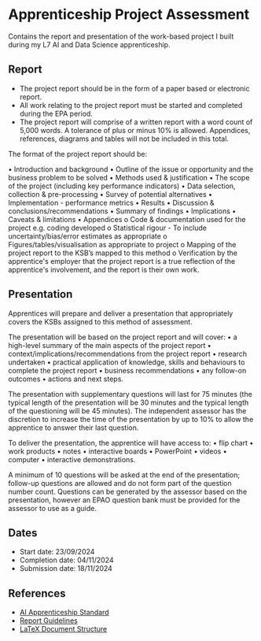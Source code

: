 # Apprenticeship Project Assessment

Contains the report and presentation of the work-based project I built during my L7 AI and Data Science apprenticeship.

## Report

- The project report should be in the form of a paper based or electronic report.
- All work relating to the project report must be started and completed during the EPA period.
- The project report will comprise of a written report with a word count of 5,000 words. A tolerance of
plus or minus 10% is allowed. Appendices, references, diagrams and tables will not be included in
this total.

The format of the project report should be:

• Introduction and background
• Outline of the issue or opportunity and the business problem to be solved
• Methods used & justification
• The scope of the project (including key performance indicators)
• Data selection, collection & pre-processing
• Survey of potential alternatives
• Implementation - performance metrics
• Results
• Discussion & conclusions/recommendations
• Summary of findings
• Implications
• Caveats & limitations
• Appendices
  o Code & documentation used for the project e.g. coding developed
  o Statistical rigour - To include uncertainty/bias/error estimates as appropriate
  o Figures/tables/visualisation as appropriate to project
  o Mapping of the project report to the KSB’s mapped to this method
  o Verification by the apprentice's employer that the project report is a true reflection of
the apprentice's involvement, and the report is their own work.

## Presentation

Apprentices will prepare and deliver a presentation that appropriately covers the KSBs assigned to
this method of assessment.

The presentation will be based on the project report and will cover:
• a high-level summary of the main aspects of the project report
• context/implications/recommendations from the project report
• research undertaken
• practical application of knowledge, skills and behaviours to complete the project report
• business recommendations
• any follow-on outcomes
• actions and next steps.

The presentation with supplementary questions will last for 75 minutes (the typical length of the
presentation will be 30 minutes and the typical length of the questioning will be 45 minutes). The
independent assessor has the discretion to increase the time of the presentation by up to 10% to
allow the apprentice to answer their last question.

To deliver the presentation, the apprentice will have access to:
• flip chart
• work products
• notes
• interactive boards
• PowerPoint
• videos
• computer
• interactive demonstrations.

A minimum of 10 questions will be asked at the end of the presentation; follow-up questions are
allowed and do not form part of the question number count. Questions can be generated by the
assessor based on the presentation, however an EPAO question bank must be provided for the
assessor to use as a guide.

## Dates
- Start date: 23/09/2024
- Completion date: 04/11/2024
- Submission date: 18/11/2024

## References
- [AI Apprenticeship Standard](https://www.instituteforapprenticeships.org/media/3685/st0763_artificial-intelligence-ai-data-specialist_l7_ap-for-publication_qm.pdf)
- [Report Guidelines](https://app.edukate.ai/modules/9516/markdown_page/2421)
- [LaTeX Document Structure](https://en.wikibooks.org/wiki/LaTeX/Document_Structure)
